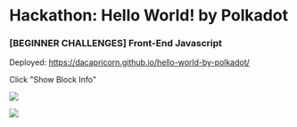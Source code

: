 # Hackathon: Hello World! by Polkadot

### [BEGINNER CHALLENGES] Front-End Javascript

Deployed: https://dacapricorn.github.io/hello-world-by-polkadot/

Click "Show Block Info"

![](https://ipfs.io/ipfs/QmPy4fLoLCY784CoKN24mzosPYU9UJohij7Si7T2P2DfsW)

![](https://ipfs.io/ipfs/QmUrKtBbUaRgDNW9rPugxrrFXrApC5L8F8MR8G9M4KSqiq)